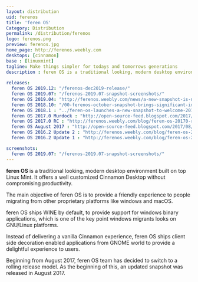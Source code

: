 ```yaml
---
layout: distribution
uid: ferenos
title: 'feren OS'
Category: Distribution
permalink: /distribution/ferenos
logo: ferenos.png
preview: ferenos.jpg
home_page: http://ferenos.weebly.com
desktops: [cinnamon]
base : [linuxmint]
tagline: Make things simpler for todays and tomorrows generations
description : feren OS is a traditional looking, modern desktop environment built on top of Linux Mint. It offers a well tweaked desktop environment to attract the masses.
  
releases:
  feren OS 2019.12: "/ferenos-dec2019-release/"
  feren OS 2019.07: "/ferenos-2019.07-snapshot-screenshots/"
  feren OS 2019.04: "http://ferenos.weebly.com/news/a-new-snapshot-is-now-here-for-feren-os-64-bit-and-32-bit-cinnamon"
  feren OS 2018.10: "/00-ferenos-october-snapshot-brings-significant-improvements/"
  feren OS 2018.1 : "../feren-os-launches-a-new-snapshot-to-welcome-2018/"
  feren OS 2017.0 Murdock : "http://open-source-feed.blogspot.com/2017/05/feren-os-20170-murdock-released-based.html"
  feren OS 2017.0 RC : "http://ferenos.weebly.com/blog/feren-os-20170-release-candidate-released-buckle-your-belts-and-get-ready-stables-on-its-way"
  feren OS August 2017 : "http://open-source-feed.blogspot.com/2017/08/feren-os-becomes-rolling-distribution.html"
  feren OS 2016.2 Update 2 : "http://ferenos.weebly.com/blog/feren-os-20162-update-2-has-been-released"
  feren OS 2016.2 Update 1 : "http://ferenos.weebly.com/blog/feren-os-20162-update-1-has-been-released"

screenshots:
  feren OS 2019.07: "/ferenos-2019.07-snapshot-screenshots/"
---
```


**feren OS** is a traditional looking, modern desktop environment built on top Linux Mint. It offers a well customized Cinnamon Desktop without compromising productivity.

The main objective of feren OS is to provide a friendly experience to people migrating from other proprietary platforms like windows and macOS.

feren OS ships WINE by default, to provide support for windows binary applications, which is one of the key point windows migrants looks on GNU/Linux platforms.

Instead of delivering a vanilla Cinnamon experience, feren OS ships client side decoration enabled applications from GNOME world to provide a delightful experience to users.

Beginning from August 2017, feren OS team has decided to switch to a rolling release model. As the beginning of this, an updated snapshot was released in August 2017.
